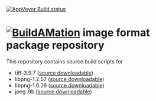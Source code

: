 [![AppVeyor Build status](https://ci.appveyor.com/api/projects/status/nxcltu54ug7cu1pk/branch/master?svg=true)](https://ci.appveyor.com/project/markfinal/bam-imageformats/branch/master)

# [![BuildAMation](http://buildamation.com/BAM-small.png)](https://github.com/markfinal/BuildAMation) image format package repository

This repository contains source build scripts for

* tiff-3.9.7 ([source downloadable](http://www.remotesensing.org/libtiff/))
* libpng-1.2.57 ([source downloadable](http://www.libpng.org/pub/png/libpng.html))
* libpng-1.6.26 ([source downloadable](http://www.libpng.org/pub/png/libpng.html))
* jpeg-9b [[source downloadable](http://www.ijg.org/))
